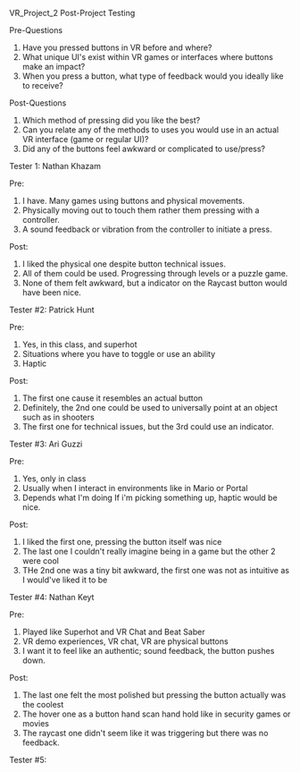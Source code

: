 VR_Project_2 Post-Project Testing

Pre-Questions
1. Have you pressed buttons in VR before and where?
2. What unique UI's exist within VR games or interfaces where buttons make an impact?
3. When you press a button, what type of feedback would you ideally like to receive?

Post-Questions
1. Which method of pressing did you like the best?
2. Can you relate any of the methods to uses you would use in an actual VR interface (game or regular UI)?
3. Did any of the buttons feel awkward or complicated to use/press?

Tester 1: Nathan Khazam

Pre:
1. I have. Many games using buttons and physical movements.
2. Physically moving out to touch them rather them pressing with a controller.
3. A sound feedback or vibration from the controller to initiate a press.

Post:
1. I liked the physical one despite button technical issues.
2. All of them could be used. Progressing through levels or a puzzle game.
3. None of them felt awkward, but a indicator on the Raycast button would have been nice.

Tester #2: Patrick Hunt

Pre:
1. Yes, in this class, and superhot
2. Situations where you have to toggle or use an ability
3. Haptic

Post:
1. The first one cause it resembles an actual button
2. Definitely, the 2nd one could be used to universally point at an object such as in shooters
3. The first one for technical issues, but the 3rd could use an indicator.

Tester #3: Ari Guzzi

Pre: 
1. Yes, only in class
2. Usually when I interact in environments like in Mario or Portal
3. Depends what I'm doing If i'm picking something up, haptic would be nice.

Post:
1. I liked the first one, pressing the button itself was nice
2. The last one I couldn't really imagine being in a game but the other 2 were cool
3. THe 2nd one was a tiny bit awkward, the first one was not as intuitive as I would've liked it to be

Tester #4: Nathan Keyt

Pre: 
1. Played like Superhot and VR Chat and Beat Saber
2. VR demo experiences, VR chat, VR are physical buttons
3. I want it to feel like an authentic; sound feedback, the button pushes down. 

Post:
1. The last one felt the most polished but pressing the button actually was the coolest
2. The hover one as a button hand scan hand hold like in security games or movies
3. The raycast one didn't seem like it was triggering but there was no feedback. 

Tester #5: 